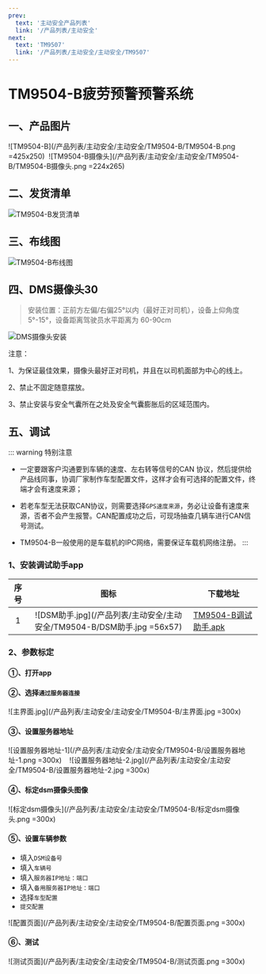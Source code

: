 ```yaml
---
prev:
  text: '主动安全产品列表'
  link: '/产品列表/主动安全'
next:
  text: 'TM9507'
  link: '/产品列表/主动安全/主动安全/TM9507'
---
```


# TM9504-B疲劳预警预警系统

## 一、产品图片

![TM9504-B](/产品列表/主动安全/主动安全/TM9504-B/TM9504-B.png =425x250)&nbsp;
![TM9504-B摄像头](/产品列表/主动安全/主动安全/TM9504-B/TM9504-B摄像头.png =224x265)

## 二、发货清单

![TM9504-B发货清单](/产品列表/主动安全/主动安全/TM9504-B/TM9504-B发货清单.jpg )

## 三、布线图

![TM9504-B布线图](/产品列表/主动安全/主动安全/TM9504-B/TM9504-B布线图.jpg )

## 四、DMS摄像头30

> 安装位置：正前方左偏/右偏25°以内（最好正对司机），设备上仰角度 5°-15°，设备距离驾驶员水平距离为 60-90cm

![DMS摄像头安装](/产品列表/主动安全/主动安全/TM9504-B/DMS摄像头安装.jpg )

注意：

1、为保证最佳效果，摄像头最好正对司机，并且在以司机面部为中心的线上。

2、禁止不固定随意摆放。

3、禁止安装与安全气囊所在之处及安全气囊膨胀后的区域范围内。

## 五、调试

::: warning 特别注意
- 一定要跟客户沟通要到车辆的速度、左右转等信号的CAN 协议，然后提供给产品线同事，协调厂家制作车型配置文件，这样才会有可选择的配置文件，终端才会有速度来源；

- 若老车型无法获取CAN协议，则需要选择`GPS速度来源`，务必让设备有速度来源，否者不会产生报警。CAN配置成功之后，可现场抽查几辆车进行CAN信号测试。

- TM9504-B一般使用的是车载机的IPC网络，需要保证车载机网络注册。
:::

### 1、安装调试助手app

| 序号 | 图标 | 下载地址 |
| :-: | :-: | --- |
| 1 | ![DSM助手.jpg](/产品列表/主动安全/主动安全/TM9504-B/DSM助手.jpg =56x57) |  [TM9504-B调试助手.apk](/blog/产品列表/主动安全/主动安全/TM9504-B/TM9504-B调试助手.apk)  |

### 2、参数标定

#### ①、打开app

#### ②、选择`通过服务器连接`

![主界面.jpg](/产品列表/主动安全/主动安全/TM9504-B/主界面.jpg =300x)&nbsp;

#### ③、设置服务器地址

![设置服务器地址-1](/产品列表/主动安全/主动安全/TM9504-B/设置服务器地址-1.png =300x)&nbsp;&nbsp;&nbsp;
![设置服务器地址-2.jpg](/产品列表/主动安全/主动安全/TM9504-B/设置服务器地址-2.jpg =300x)

#### ④、标定dsm摄像头图像

![标定dsm摄像头](/产品列表/主动安全/主动安全/TM9504-B/标定dsm摄像头.png =300x)&nbsp;

#### ⑤、设置车辆参数

- 填入`DSM设备号`
- 填入`车辆号`
- 填入`服务器IP地址：端口`
- 填入`备用服务器IP地址：端口`
- 选择`车型配置`
- `提交配置`

![配置页面](/产品列表/主动安全/主动安全/TM9504-B/配置页面.png =300x)&nbsp;

#### ⑥、测试

![测试页面](/产品列表/主动安全/主动安全/TM9504-B/测试页面.png =300x)&nbsp;


